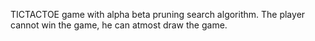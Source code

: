 TICTACTOE game with alpha beta pruning search algorithm. The player cannot win the game, he can atmost draw the game.
